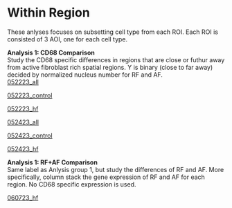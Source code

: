 # Within Region

These anlyses focuses on subsetting cell type from each ROI. Each ROI is consisted of 3 AOI, one for each cell type. 

**Analysis 1: CD68 Comparison** <br>
Study the CD68 specific differences in regions that are close or futhur away from active fibroblast rich spatial regions. Y is binary (close to far away) decided by normalized nucleus number for RF and AF. <br>
[052223\_all](https://github.com/Hanxi-002/MI_Spatial/tree/main/ER_SLIDE/Within_Region/052223_all)<br>

[052223\_control](https://github.com/Hanxi-002/MI_Spatial/tree/main/ER_SLIDE/Within_Region/052223_control)

[052223\_hf](https://github.com/Hanxi-002/MI_Spatial/tree/main/ER_SLIDE/Within_Region/052223_hf)

[052423\_all](https://github.com/Hanxi-002/MI_Spatial/tree/main/ER_SLIDE/Within_Region/052423_all)

[052423\_control](https://github.com/Hanxi-002/MI_Spatial/tree/main/ER_SLIDE/Within_Region/052423_control)

[052423\_hf](https://github.com/Hanxi-002/MI_Spatial/tree/main/ER_SLIDE/Within_Region/052423_hf)


**Analysis 1: RF+AF Comparison** <br>
Same label as Anlysis group 1, but study the differences of RF and AF. More specifically, column stack the gene expression of RF and AF for each region. No CD68 specific expression is used. <br>

[060723\_hf]()